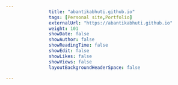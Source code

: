 ---
                title: "abantikabhuti.github.io"
                tags: [Personal site,Portfolio]
                externalUrl: "https://abantikabhuti.github.io"
                weight: 101
                showDate: false
                showAuthor: false
                showReadingTime: false
                showEdit: false
                showLikes: false
                showViews: false
                layoutBackgroundHeaderSpace: false
                ---
